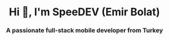 <h1 align="center">Hi 👋, I'm SpeeDEV (Emir Bolat)</h1>
<h3 align="center">A passionate full-stack mobile developer from Turkey</h3>
